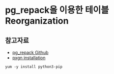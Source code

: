 # pg_repack을 이용한 테이블 Reorganization
## 참고자료
- [pg_repack Github](https://reorg.github.io/pg_repack/)
- [pxgn installation](https://pgxn.github.io/pgxnclient/install.html)

```
yum -y install python3-pip


```